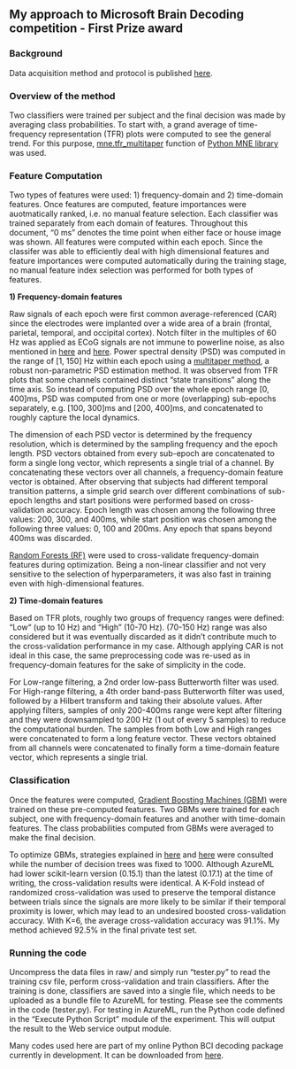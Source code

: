 ## My approach to Microsoft Brain Decoding competition - First Prize award


### Background

Data acquisition method and protocol is published [here][1].


### Overview of the method

Two classifiers were trained per subject and the final decision was made by averaging class probabilities. To start with, a grand average of time-frequency representation (TFR) plots were computed to see the general trend. For this purpose, [mne.tfr_multitaper][2] function of [Python MNE library][3] was used.


### Feature Computation

Two types of features were used: 1) frequency-domain and 2) time-domain features. Once features are computed, feature importances were auotmatically ranked, i.e. no manual feature selection. Each classifier was trained separately from each domain of features. Throughout this document, “0 ms” denotes the time point when either face or house image was shown. All features were computed within each epoch. Since the classifer was able to efficiently deal with high dimensional features and feature importances were computed automatically during the training stage, no manual feature index selection was performed for both types of features. 

**1) Frequency-domain features**

Raw signals of each epoch were first common average-referenced (CAR) since the electrodes were implanted over a wide area of a brain (frontal, parietal, temporal, and occipital cortex). Notch filter in the multiples of 60 Hz was applied as ECoG signals are not immune to powerline noise, as also mentioned in [here][4] and [here][5]. Power spectral density (PSD) was computed in the range of [1, 150] Hz within each epoch using a [multitaper method][6], a robust non-parametric PSD estimation method. It was observed from TFR plots that some channels contained distinct “state transitions” along the time axis. So instead of computing PSD over the whole epoch range [0, 400]ms, PSD was computed from one or more (overlapping) sub-epochs separately, e.g. [100, 300]ms and [200, 400]ms, and concatenated to roughly capture the local dynamics. 

The dimension of each PSD vector is determined by the frequency resolution, which is determined by the sampling frequency and the epoch length. PSD vectors obtained from every sub-epoch are concatenated to form a single long vector, which represents a single trial of a channel. By concatenating these vectors over all channels, a frequency-domain feature vector is obtained. After observing that subjects had different temporal transition patterns, a simple grid search over different combinations of sub-epoch lengths and start positions were performed based on cross-validation accuracy. Epoch length was chosen among the following three values: 200, 300, and 400ms, while start position was chosen among the following three values: 0, 100 and 200ms. Any epoch that spans beyond 400ms was discarded.

[Random Forests (RF)][7] were used to cross-validate frequency-domain features during optimization. Being a non-linear classifier and not very sensitive to the selection of hyperparameters, it was also fast in training even with high-dimensional features.

**2) Time-domain features**

Based on TFR plots, roughly two groups of frequency ranges were defined: “Low“ (up to 10 Hz) and “High” (10-70 Hz). (70-150 Hz) range was also considered but it was eventually discarded as it didn’t contribute much to the cross-validation performance in my case. Although applying CAR is not ideal in this case, the same preprocessing code was re-used as in frequency-domain features for the sake of simplicity in the code.

For Low-range filtering, a 2nd order low-pass Butterworth filter was used. For High-range filtering, a 4th order band-pass Butterworth filter was used, followed by a Hilbert transform and taking their absolute values. After applying filters, samples of only 200-400ms range were kept after filtering and they were downsampled to 200 Hz (1 out of every 5 samples) to reduce the computational burden. The samples from both Low and High ranges were concatenated to form a long feature vector. These vectors obtained from all channels were concatenated to finally form a time-domain feature vector, which represents a single trial.


### Classification

Once the features were computed, [Gradient Boosting Machines (GBM)][8] were trained on these pre-computed features. Two GBMs were trained for each subject, one with frequency-domain features and another with time-domain features. The class probabilities computed from GBMs were averaged to make the final decision.

To optimize GBMs, strategies explained in [here][9] and [here][10] were consulted while the number of decision trees was fixed to 1000. Although AzureML had lower scikit-learn version (0.15.1) than the latest (0.17.1) at the time of writing, the cross-validation results were identical. A K-Fold instead of randomized cross-validation was used to preserve the temporal distance between trials since the signals are more likely to be similar if their temporal proximity is lower, which may lead to an undesired boosted cross-validation accuracy. With K=6, the average cross-validation accuracy was 91.1%. My method achieved 92.5% in the final private test set.


### Running the code

Uncompress the data files in raw/ and simply run “tester.py” to read the training csv file, perform cross-validation and train classifiers. After the training is done, classifiers are saved into a single file, which needs to be uploaded as a bundle file to AzureML for testing. Please see the comments in the code (tester.py). For testing in AzureML, run the Python code defined in the “Execute Python Script” module of the experiment. This will output the result to the Web service output module.

Many codes used here are part of my online Python BCI decoding package currently in development. 
It can be downloaded from [here][11]. 


  [1]: http://journals.plos.org/ploscompbiol/article?id=10.1371/journal.pcbi.1004660
  [2]: http://martinos.org/mne/dev/generated/mne.time_frequency.tfr_multitaper.html
  [3]: http://martinos.org/mne/dev/python_reference.html
  [4]: http://arxiv.org/abs/1402.6862
  [5]: http://www.ncbi.nlm.nih.gov/pubmed/26157639
  [6]: http://ieeexplore.ieee.org/xpls/abs_all.jsp?arnumber=1456701
  [7]: http://link.springer.com/article/10.1023/A:1010933404324
  [8]: http://www.sciencedirect.com/science/article/pii/S0167947301000652
  [9]: http://www.ncbi.nlm.nih.gov/pmc/articles/PMC3885826/
  [10]: http://www.analyticsvidhya.com/blog/2016/02/complete-guide-parameter-tuning-gradient-boosting-gbm-python
  [11]: https://c4science.ch/diffusion/1299/
